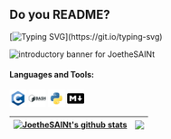 ## Do you README?
[![Typing SVG](https://readme-typing-svg.herokuapp.com?size=30&color=C0BD8D&center=true&multiline=true&width=800&lines="There+Is+No+Future.+There+Is+No+Past.")](https://git.io/typing-svg)

<img src="/manhattan.png" alt="introductory banner for JoetheSAINt">


#### Languages and Tools:
<code><img height="30" src="https://github.com/github/explore/blob/main/topics/c/c.png"></code>
<code><img height="30" src="https://github.com/github/explore/blob/main/topics/bash/bash.png"></code>
<code><img height="30" src="https://github.com/github/explore/blob/main/topics/python/python.png"></code>
<code><img height="30" src="https://github.com/github/explore/blob/main/topics/markdown/markdown.png"></code>


| <a href="https://github.com/joethesaint/github-readme-stats"><img align="center" src="https://github-readme-stats.vercel.app/api?username=joethesaint&show_icons=true&include_all_commits=true&theme=dark&count_private=true&hide_border=true&border_radius=2&hide=stars" alt="JoetheSAINt's github stats" /></a> | <a href="https://github.com/joethesaint/github-readme-stats"><img align="center" src="https://github-readme-stats.vercel.app/api/top-langs/?username=joethesaint&layout=compact&theme=dark&hide_border=true&hide=html,css" /></a> |
| ------------- | ------------- |

<!--
**joethesaint/joethesaint** is a ✨ _special_ ✨ repository because its `README.md` (this file) appears on your GitHub profile.

Here are some ideas to get you started:

- 🔭 I’m currently working on developing myself
- 🌱 I’m currently learning at ALX Africa
- 👯 I’m looking to collaborate on beginner-level projects
- 💬 Ask me about C, Python and mql4
- 📫 How to reach me: ...
- 😄 Pronouns: ...
- ⚡ Fun fact: ...
-->
